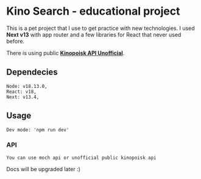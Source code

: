 # **Kino Search** - educational project

This is a pet project that I use to get practice with new technologies. I used **Next v13** with app router and a few libraries for React that never used before.

There is using public **<a href='https://kinopoiskapiunofficial.tech/'>Kinopoisk API Unofficial</a>**.

## **Dependecies**
    Node: v18.13.0,
    React: v18,
    Next: v13.4,
## **Usage**
    Dev mode: 'npm run dev'
### **API**
    You can use moch api or unofficial public kinopoisk api
Docs will be upgraded later :)